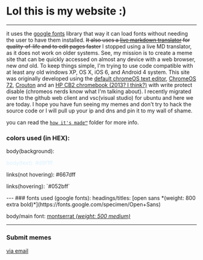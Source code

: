 

# Lol this is my website :)


---
it uses the [google fonts](https://fonts.google.com "google fonts this way") library that way it can load fonts without needing the user to have them installed. ~~It also uses a [live markdown translator](https://md-block.verou.me/ "its called 'md-block'. We stopped using it because it doesnt work on older devices.") for quality-of-life and to edit pages faster~~ I stopped using a live MD translator, as it does not work on older systems. See, my mission is to create a meme site that can be quickly accessed on almost any device with a web browser, new *and* old. To keep things simple, I'm trying to use code compatible with at least any old windows XP, OS X, iOS 6, and Android 4 system. This site was originally developed using the [default chromeOS text editor](https://github.com/GoogleChromeLabs/text-app "You've been banished to the google chrome text app repo"), [ChromeOS 72](https://chromereleases.googleblog.com/2019/02/stable-channel-update-for-chrome-os.html "Get google blogged"), [Crouton](https://github.com/dnschneid/crouton "Look, a dead Linux on chromebooks thing!") and an [HP CB2 chromebook (2013? I think?)](https://www.google.com/url?sa=t&source=web&rct=j&opi=89978449&url=https://www.amazon.com/HP-Chromebook-11-1101-White-Blue/dp/B00FJXVRM8&ved=2ahUKEwj3ncH9puCEAxUVLtAFHVxTAYoQFnoECDQQAQ&usg=AOvVaw1L2ER1v4WkBOxi9Rbm-joW "amazon page for the dead thing") with write protect disable (chromeos nerds know what I'm talking about). I recently migrated over to the github web client and vsc(visual studio) for ubuntu and here we are today. I hope you have fun seeing my memes and don't try to hack the source code or I will pull up your ip and dns and pin it to my wall of shame.

you can read the [`how it's made™`](https://github.com/Yeetsup-Git/yeetsup-git.github.io/tree/main/how%20it's%20made%E2%84%A2) folder for more info.

<html>
  <body>
    <h3>colors used (in HEX):</h3>

<p>body(background): </p>

<p style="color:#d9f1ff;">body(text): #d9f1ff</p>

<p>links(not hovering): #667dff</p>

<p>links(hovering): `#052bff`  </p>
</body>
</html>
---
### fonts used (google fonts):
headings/titles: [open sans *(weight: 800 extra bold)*](https://fonts.google.com/specimen/Open+Sans)  

body/main font: [montserrat *(weight: 500 medium)*](https://fonts.google.com/specimen/Montserrat)  

--- 
### Submit memes
[via email](mailto:itsyeetsup@gmail.com?subject=I%20wanna%20submit%20a%20meme)


